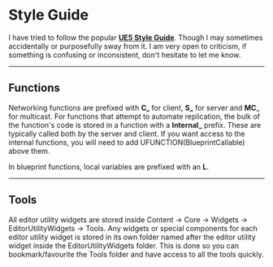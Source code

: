 # Style Guide

I have tried to follow the popular <a href="https://github.com/Allar/ue5-style-guide" target="_blank">**UE5 Style Guide**</a>. Though I may sometimes accidentally or purposefully sway from it. I am very open to criticism, if something is confusing or inconsistent, don't hesitate to let me know.

---
## Functions
Networking functions are prefixed with **C_** for client, **S_** for server and **MC**_ for multicast.
For functions that attempt to automate replication, the bulk of the function's code is stored in a function with a **Internal_** prefix. These are typically called both by the server and client. If you want access to the internal functions, you will need to add UFUNCTION(BlueprintCallable) above them.

In blueprint functions, local variables are prefixed with an **L**.

---
## Tools
All editor utility widgets are stored inside Content -> Core -> Widgets -> EditorUtilityWidgets -> Tools.
Any widgets or special components for each editor utility widget is stored in its own folder named after the editor utility widget inside the EditorUtilityWidgets folder.
This is done so you can bookmark/favourite the Tools folder and have access to all the tools quickly.